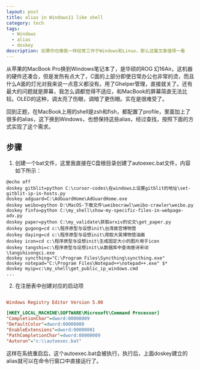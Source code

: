 ```yaml
---
layout: post
title: alias in Windows11 like shell
category: tech
tags:
  - Windows
  - alias
  - doskey
description: 如果你也像我一样经常工作于Windows和Linux，那么这篇文章值得一看
---
```

从苹果的MacBook Pro换到Windows笔记本了，是华硕的ROG 幻16Air。这机器的硬件还凑合，但是发热有点大了，C面的上部分即使日常办公也非常的烫，而且什么A面的灯光对我来说一点意义都没有。用了Ghelper管理，直接就关了。还有最大的问题就是屏幕，我怎么调都觉得不适应，和MacBook的屏幕简直无法比较。OLED的这种，调太亮了伤眼，调暗了更伤眼。实在是很难受了。

回到正题，在MacBook上用的shell是zsh和fish，都配置了profile，里面加上了很多的alias，这下换到Windows，也想保持这些alias，经过查找，按照下面的方式实现了这个需求。

## 步骤

1. 创建一个bat文件，这里我直接在C盘根目录创建了autoexec.bat文件，内容如下所示：
```text
@echo off
doskey gitblit=python C:\cursor-codes\在windows上设置gitblit的地址\set-gitblit-ip-in-hosts.py
doskey adguard=C:\AdGuardHome\AdGuardHome.exe
doskey weibo=python D:\MacOS-下载文件\weibocrawl\weibo-crawler\weibo.py
doskey finfo=python C:\my_shell\show-my-specific-files-in-webpage-adv.py
doskey paper=python C:\my_validate\获取arxiv的论文\get_paper.py 
doskey gugong=cd c:\程序原型与设想init\台湾故宫博物馆
doskey daying=cd c:\程序原型与设想init\爬取大英博物馆油画
doskey icon=cd c:\程序原型与设想init\生成固定大小的图片用于icon
doskey tangshi=c:\程序原型与设想init\从数据库中查询唐诗宋词\tangshisongci.exe
doskey syncthing="C:\Program Files\Syncthing\syncthing.exe"
doskey notepad="C:\Program Files\Notepad++\notepad++.exe" $*
doskey myip=c:\my_shell\get_public_ip_windows.cmd
...
```
2. 在注册表中创建对应的启动项
```ini

Windows Registry Editor Version 5.00

[HKEY_LOCAL_MACHINE\SOFTWARE\Microsoft\Command Processor]
"CompletionChar"=dword:00000009
"DefaultColor"=dword:00000000
"EnableExtensions"=dword:00000001
"PathCompletionChar"=dword:00000009
"Autorun"="c:\\autoexec.bat"

```


这样在系统重启后，这个autoexec.bat会被执行，执行后，上面doskey建立的alias就可以在命令行窗口中直接运行了。

